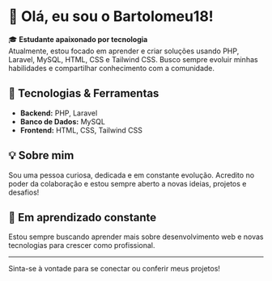 # 👋 Olá, eu sou o Bartolomeu18!

🎓 **Estudante apaixonado por tecnologia**  
Atualmente, estou focado em aprender e criar soluções usando PHP, Laravel, MySQL, HTML, CSS e Tailwind CSS. Busco sempre evoluir minhas habilidades e compartilhar conhecimento com a comunidade.

## 🚀 Tecnologias & Ferramentas
- **Backend:** PHP, Laravel
- **Banco de Dados:** MySQL
- **Frontend:** HTML, CSS, Tailwind CSS

## 💡 Sobre mim
Sou uma pessoa curiosa, dedicada e em constante evolução. Acredito no poder da colaboração e estou sempre aberto a novas ideias, projetos e desafios!

## 🌱 Em aprendizado constante
Estou sempre buscando aprender mais sobre desenvolvimento web e novas tecnologias para crescer como profissional.

---

Sinta-se à vontade para se conectar ou conferir meus projetos!

<!--
Adicione seus links de redes sociais ou projetos favoritos aqui:
[![LinkedIn](https://img.shields.io/badge/LinkedIn-blue?style=flat-square&logo=linkedin)](URL_DO_SEU_LINKEDIN)
[![Portfolio](https://img.shields.io/badge/Website-Portfolio-informational?style=flat-square&logo=google-chrome)](URL_DO_SEU_PORTFOLIO)
-->




